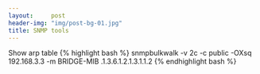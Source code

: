 ```yaml
---
layout:     post
header-img: "img/post-bg-01.jpg"
title: SNMP tools
---
```


Show arp table
{% highlight bash %}
snmpbulkwalk -v 2c -c public -OXsq 192.168.3.3 -m BRIDGE-MIB .1.3.6.1.2.1.3.1.1.2
{% endhighlight bash %}


